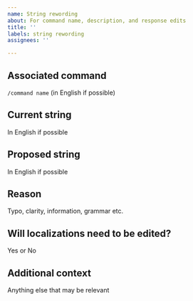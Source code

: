 ```yaml
---
name: String rewording
about: For command name, description, and response edits
title: ''
labels: string rewording
assignees: ''

---
```


## Associated command
`/command name` (in English if possible)

## Current string
In English if possible

## Proposed string
In English if possible

## Reason
Typo, clarity, information, grammar etc.

## Will localizations need to be edited?
Yes or No

## Additional context
Anything else that may be relevant
